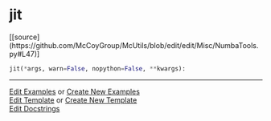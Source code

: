 # <a id="McUtils.Misc.NumbaTools.jit">jit</a>
<div class="docs-source-link" markdown="1">
[[source](https://github.com/McCoyGroup/McUtils/blob/edit/edit/Misc/NumbaTools.py#L47)]
</div>

```python
jit(*args, warn=False, nopython=False, **kwargs): 
```
 



___

[Edit Examples](https://github.com/McCoyGroup/McUtils/edit/gh-pages/ci/examples/McUtils/Misc/NumbaTools/jit.md) or 
[Create New Examples](https://github.com/McCoyGroup/McUtils/new/gh-pages/?filename=ci/examples/McUtils/Misc/NumbaTools/jit.md) <br/>
[Edit Template](https://github.com/McCoyGroup/McUtils/edit/gh-pages/ci/docs/McUtils/Misc/NumbaTools/jit.md) or 
[Create New Template](https://github.com/McCoyGroup/McUtils/new/gh-pages/?filename=ci/docs/templates/McUtils/Misc/NumbaTools/jit.md) <br/>
[Edit Docstrings](https://github.com/McCoyGroup/McUtils/edit/edit/Misc/NumbaTools.py#L47?message=Update%20Docs)